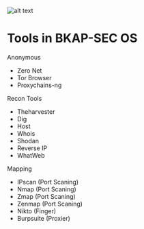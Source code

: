 ![alt text](https://s-media-cache-ak0.pinimg.com/originals/41/13/10/4113102046273724e9e4c4c578985f50.jpg)
   # Tools in BKAP-SEC OS 
 
Anonymous 
+ Zero Net 
+ Tor Browser 
+ Proxychains-ng 

Recon Tools 
+ Theharvester 
+ Dig
+ Host
+ Whois 
+ Shodan 
+ Reverse IP 
+ WhatWeb 

Mapping 
+ IPscan (Port Scaning)
+ Nmap   (Port Scaning)
+ Zmap   (Port Scaning)
+ Zenmap (Port Scaning)
+ Nikto  (Finger)
+ Burpsuite (Proxier)

